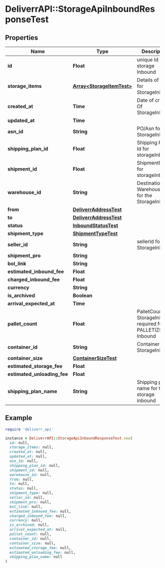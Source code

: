 # DeliverrAPI::StorageApiInboundResponseTest

## Properties

| Name | Type | Description | Notes |
| ---- | ---- | ----------- | ----- |
| **id** | **Float** | unique Id for storage Inbound |  |
| **storage_items** | [**Array&lt;StorageItemTest&gt;**](StorageItemTest.md) | Details of Items for StorageInbound |  |
| **created_at** | **Time** | Date of creation Of StorageInbound |  |
| **updated_at** | **Time** |  |  |
| **asn_id** | **String** | PO/Asn for the StorageInbound | [optional] |
| **shipping_plan_id** | **Float** | Shipping Plan Id for storageInbound |  |
| **shipment_id** | **Float** | ShipmentId Id for storageInbound | [optional] |
| **warehouse_id** | **String** | Destination Warehouse Id for the StorageInbound |  |
| **from** | [**DeliverrAddressTest**](DeliverrAddressTest.md) |  | [optional] |
| **to** | [**DeliverrAddressTest**](DeliverrAddressTest.md) |  | [optional] |
| **status** | [**InboundStatusTest**](InboundStatusTest.md) |  |  |
| **shipment_type** | [**ShipmentTypeTest**](ShipmentTypeTest.md) |  |  |
| **seller_id** | **String** | sellerId for StorageInbound |  |
| **shipment_pro** | **String** |  | [optional] |
| **bol_link** | **String** |  | [optional] |
| **estimated_inbound_fee** | **Float** |  | [optional] |
| **charged_inbound_fee** | **Float** |  | [optional] |
| **currency** | **String** |  | [optional] |
| **is_archived** | **Boolean** |  | [optional] |
| **arrival_expected_at** | **Time** |  | [optional] |
| **pallet_count** | **Float** | PalletCount for StorageInbound required for PALLETIZED Inbound | [optional] |
| **container_id** | **String** | ContainerId for StorageInbound | [optional] |
| **container_size** | [**ContainerSizeTest**](ContainerSizeTest.md) |  | [optional] |
| **estimated_storage_fee** | **Float** |  | [optional] |
| **estimated_unloading_fee** | **Float** |  | [optional] |
| **shipping_plan_name** | **String** | Shipping plan name for the storage inbound | [optional] |

## Example

```ruby
require 'deliverr_api'

instance = DeliverrAPI::StorageApiInboundResponseTest.new(
  id: null,
  storage_items: null,
  created_at: null,
  updated_at: null,
  asn_id: null,
  shipping_plan_id: null,
  shipment_id: null,
  warehouse_id: null,
  from: null,
  to: null,
  status: null,
  shipment_type: null,
  seller_id: null,
  shipment_pro: null,
  bol_link: null,
  estimated_inbound_fee: null,
  charged_inbound_fee: null,
  currency: null,
  is_archived: null,
  arrival_expected_at: null,
  pallet_count: null,
  container_id: null,
  container_size: null,
  estimated_storage_fee: null,
  estimated_unloading_fee: null,
  shipping_plan_name: null
)
```

